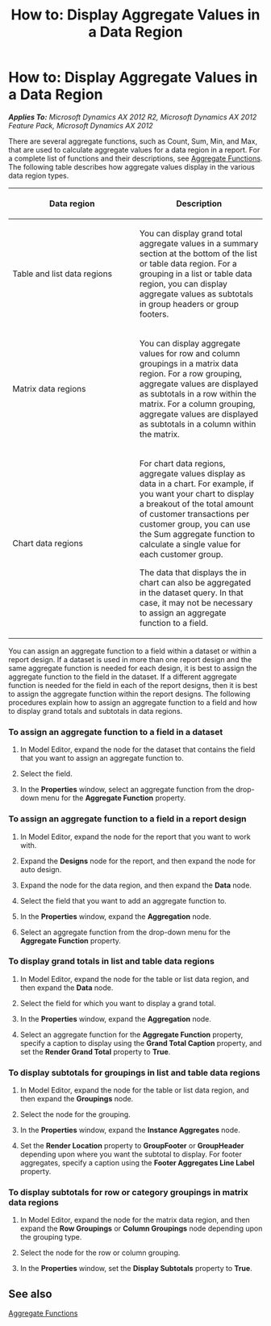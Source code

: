 ﻿---
title: 'How to: Display Aggregate Values in a Data Region'
TOCTitle: 'How to: Display Aggregate Values in a Data Region'
ms:assetid: 6600de34-dbda-4381-8413-02d55aedd6d7
ms:mtpsurl: https://technet.microsoft.com/en-us/library/Cc592216(v=AX.60)
ms:contentKeyID: 28119370
ms.date: 11/07/2012
mtps_version: v=AX.60
---

# How to: Display Aggregate Values in a Data Region 


_**Applies To:** Microsoft Dynamics AX 2012 R2, Microsoft Dynamics AX 2012 Feature Pack, Microsoft Dynamics AX 2012_

There are several aggregate functions, such as Count, Sum, Min, and Max, that are used to calculate aggregate values for a data region in a report. For a complete list of functions and their descriptions, see [Aggregate Functions](aggregate-functions.md). The following table describes how aggregate values display in the various data region types.

<table>
<colgroup>
<col style="width: 50%" />
<col style="width: 50%" />
</colgroup>
<thead>
<tr class="header">
<th><p>Data region</p></th>
<th><p>Description</p></th>
</tr>
</thead>
<tbody>
<tr class="odd">
<td><p>Table and list data regions</p></td>
<td><p>You can display grand total aggregate values in a summary section at the bottom of the list or table data region. For a grouping in a list or table data region, you can display aggregate values as subtotals in group headers or group footers.</p></td>
</tr>
<tr class="even">
<td><p>Matrix data regions</p></td>
<td><p>You can display aggregate values for row and column groupings in a matrix data region. For a row grouping, aggregate values are displayed as subtotals in a row within the matrix. For a column grouping, aggregate values are displayed as subtotals in a column within the matrix.</p></td>
</tr>
<tr class="odd">
<td><p>Chart data regions</p></td>
<td><p>For chart data regions, aggregate values display as data in a chart. For example, if you want your chart to display a breakout of the total amount of customer transactions per customer group, you can use the Sum aggregate function to calculate a single value for each customer group.</p>
<p>The data that displays the in chart can also be aggregated in the dataset query. In that case, it may not be necessary to assign an aggregate function to a field.</p></td>
</tr>
</tbody>
</table>


You can assign an aggregate function to a field within a dataset or within a report design. If a dataset is used in more than one report design and the same aggregate function is needed for each design, it is best to assign the aggregate function to the field in the dataset. If a different aggregate function is needed for the field in each of the report designs, then it is best to assign the aggregate function within the report designs. The following procedures explain how to assign an aggregate function to a field and how to display grand totals and subtotals in data regions.

### To assign an aggregate function to a field in a dataset

1.  In Model Editor, expand the node for the dataset that contains the field that you want to assign an aggregate function to.

2.  Select the field.

3.  In the **Properties** window, select an aggregate function from the drop-down menu for the **Aggregate Function** property.

### To assign an aggregate function to a field in a report design

1.  In Model Editor, expand the node for the report that you want to work with.

2.  Expand the **Designs** node for the report, and then expand the node for auto design.

3.  Expand the node for the data region, and then expand the **Data** node.

4.  Select the field that you want to add an aggregate function to.

5.  In the **Properties** window, expand the **Aggregation** node.

6.  Select an aggregate function from the drop-down menu for the **Aggregate Function** property.

### To display grand totals in list and table data regions

1.  In Model Editor, expand the node for the table or list data region, and then expand the **Data** node.

2.  Select the field for which you want to display a grand total.

3.  In the **Properties** window, expand the **Aggregation** node.

4.  Select an aggregate function for the **Aggregate Function** property, specify a caption to display using the **Grand Total Caption** property, and set the **Render Grand Total** property to **True**.

### To display subtotals for groupings in list and table data regions

1.  In Model Editor, expand the node for the table or list data region, and then expand the **Groupings** node.

2.  Select the node for the grouping.

3.  In the **Properties** window, expand the **Instance Aggregates** node.

4.  Set the **Render Location** property to **GroupFooter** or **GroupHeader** depending upon where you want the subtotal to display. For footer aggregates, specify a caption using the **Footer Aggregates Line Label** property.

### To display subtotals for row or category groupings in matrix data regions

1.  In Model Editor, expand the node for the matrix data region, and then expand the **Row Groupings** or **Column Groupings** node depending upon the grouping type.

2.  Select the node for the row or column grouping.

3.  In the **Properties** window, set the **Display Subtotals** property to **True**.

## See also

[Aggregate Functions](aggregate-functions.md)

